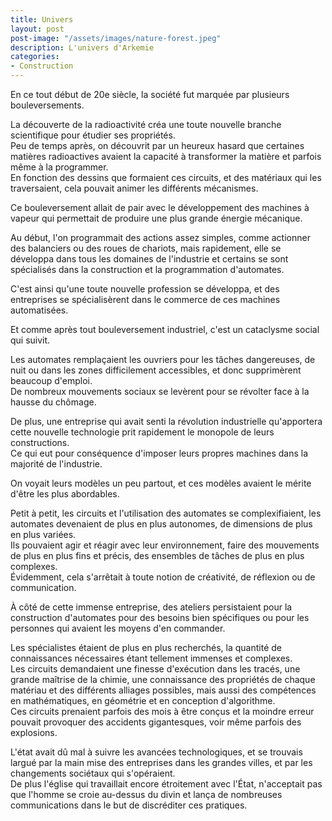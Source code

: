 ```yaml
---
title: Univers  
layout: post  
post-image: "/assets/images/nature-forest.jpeg"  
description: L'univers d'Arkemie
categories:   
- Construction  
---
```



En ce tout début de 20e siècle, la société fut marquée par plusieurs bouleversements.  
  
La découverte de la radioactivité créa une toute nouvelle branche scientifique pour étudier ses propriétés.  
Peu de temps après, on découvrit par un heureux hasard que certaines matières radioactives avaient la capacité à transformer la matière et parfois même à la programmer.   
En fonction des dessins que formaient ces circuits, et des matériaux qui les traversaient, cela pouvait animer les différents mécanismes.  
  
Ce bouleversement allait de pair avec le développement des machines à vapeur qui permettait de produire une plus grande énergie mécanique.  

Au début, l'on programmait des actions assez simples, comme actionner des balanciers ou des roues de chariots, mais rapidement, elle se développa dans tous les domaines de l'industrie et certains se sont spécialisés dans la construction et la programmation d'automates.  
  
C'est ainsi qu'une toute nouvelle profession se développa, et des entreprises se spécialisèrent dans le commerce de ces machines automatisées.  
  
Et comme après tout bouleversement industriel, c'est un cataclysme social qui suivit.  
  
Les automates remplaçaient les ouvriers pour les tâches dangereuses, de nuit ou dans les zones difficilement accessibles, et donc supprimèrent beaucoup d'emploi.  
De nombreux mouvements sociaux se levèrent pour se révolter face à la hausse du chômage.   
  
De plus, une entreprise qui avait senti la révolution industrielle qu'apportera cette nouvelle technologie prit rapidement le monopole de leurs constructions.   
Ce qui eut pour conséquence d'imposer leurs propres machines dans la majorité de l'industrie.   
  
On voyait leurs modèles un peu partout, et ces modèles avaient le mérite d'être les plus abordables.   
  
Petit à petit, les circuits et l'utilisation des automates se complexifiaient, les automates devenaient de plus en plus autonomes, de dimensions de plus en plus variées.  
Ils pouvaient agir et réagir avec leur environnement, faire des mouvements de plus en plus fins et précis, des ensembles de tâches de plus en plus complexes.   
Évidemment, cela s'arrêtait à toute notion de créativité, de réflexion ou de communication.   
  
À côté de cette immense entreprise, des ateliers persistaient pour la construction d'automates pour des besoins bien spécifiques ou pour les personnes qui avaient les moyens d'en commander.  
  
Les spécialistes étaient de plus en plus recherchés, la quantité de connaissances nécessaires étant tellement immenses et complexes.   
Les circuits demandaient une finesse d'exécution dans les tracés, une grande maîtrise de la chimie, une connaissance des propriétés de chaque matériau et des différents alliages possibles, mais aussi des compétences en mathématiques, en géométrie et en conception d'algorithme.   
Ces circuits prenaient parfois des mois à être conçus et la moindre erreur pouvait provoquer des accidents gigantesques, voir même parfois des explosions.  
  
L'état avait dû mal à suivre les avancées technologiques, et se trouvais largué par la main mise des entreprises dans les grandes villes, et par les changements sociétaux qui s'opéraient.  
De plus l'église qui travaillait encore étroitement avec l'État, n'acceptait pas que l'homme se croie au-dessus du divin et lança de nombreuses communications dans le but de discréditer ces pratiques.  
